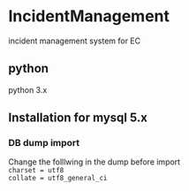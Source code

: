 # IncidentManagement
incident management system for EC

## python

python 3.x 

## Installation for mysql 5.x

### DB dump import 

Change the folllwing in the dump before import  
`charset = utf8`   
`collate = utf8_general_ci`
